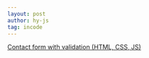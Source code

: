 ```yaml
---
layout: post
author: hy-js
tag: incode
---
```

[Contact form with validation (HTML, CSS, JS)](https://github.com/hy-js/Incode-Project-3)